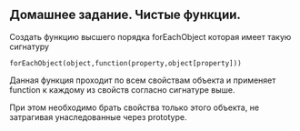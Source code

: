 ## Домашнее задание. Чистые функции.
     
Создать функцию высшего порядка  forEachObject которая имеет такую сигнатуру

    forEachObject(object,function(property,object[property]))

Данная функция проходит по всем свойствам объекта и применяет function к каждому из свойств согласно сигнатуре выше.

При этом необходимо брать свойства только этого объекта, не затрагивая унаследованные через prototype.


